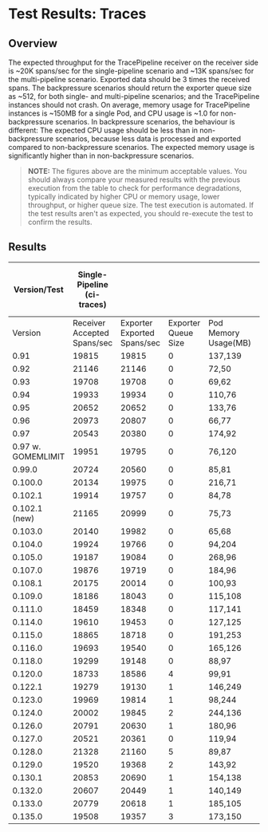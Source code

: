 # Test Results: Traces

## Overview

The expected throughput for the TracePipeline receiver on the receiver side is ~20K spans/sec for the single-pipeline scenario and ~13K spans/sec for the multi-pipeline scenario. Exported data should be 3 times the received spans. The backpressure scenarios should return the exporter queue size as ~512, for both single- and multi-pipeline scenarios; and the TracePipeline instances should not crash.
On average, memory usage for TracePipeline instances is ~150MB for a single Pod, and CPU usage is ~1.0 for non-backpressure scenarios.
In backpressure scenarios, the behaviour is different: The expected CPU usage should be less than in non-backpressure scenarios, because less data is processed and exported compared to non-backpressure scenarios. The expected memory usage is significantly higher than in non-backpressure scenarios.
> **NOTE:** The figures above are the minimum acceptable values. You should always compare your measured results with the previous execution from the table to check for performance degradations, typically indicated by higher CPU or memory usage, lower throughput, or higher queue size.
> The test execution is automated. If the test results aren't as expected, you should re-execute the test to confirm the results.

## Results

| Version/Test       | Single-Pipeline (ci-traces) | | | | | Multi-Pipeline (ci-traces-m) | | | | | Single-Pipeline Backpressure (ci-traces-b) | | | | | Multi-Pipeline Backpressure (ci-traces-mb) | | | | |
|--------------------| -- | -- | -- | -- | -- | -- | -- | -- | -- | -- | -- | -- | -- | -- | -- | -- | -- | -- | -- | -- |
| Version            | Receiver Accepted Spans/sec | Exporter Exported Spans/sec | Exporter Queue Size | Pod Memory Usage(MB) | Pod CPU Usage | Receiver Accepted Spans/sec | Exporter Exported Spans/sec | Exporter Queue Size | Pod Memory Usage(MB) | Pod CPU Usage | Receiver Accepted Spans/sec | Exporter Exported Spans/sec | Exporter Queue Size | Pod Memory Usage(MB) | Pod CPU Usage | Receiver Accepted Spans/sec | Exporter Exported Spans/sec | Exporter Queue Size | Pod Memory Usage(MB) | Pod CPU Usage |
| 0.91               | 19815 | 19815 | 0 | 137,139 | 1,1 | 13158 | 38929 | 0 | 117,98 | 1.3,1.3 | 9574 | 1280 | 509 | 1929,1726 | 0.7,0.7 | 9663 | 1331 | 510 | 2029,1686 | 0.7,0.7 |
| 0.92               | 21146 | 21146 | 0 | 72,50 | 1,1 | 12757 | 38212 | 0 | 90,111 | 1.3,1.1 | 3293 | 2918 | 204 | 866,873 | 0.6,0.6 | 9694 | 1399 | 510 | 1730,1796 | 0.7,0.7 |
| 0.93               | 19708 | 19708 | 0 | 69,62 | 1,1 | 12355 | 37068 | 0 | 158,140 | 1.5,1.2 | 319 | 324 | 237 | 874,1106 | 0.1,0 | 8209 | 865 | 510 | 1755,1650 | 0.4,0.4 |
| 0.94               | 19933 | 19934 | 0 | 110,76 | 1,1 | 13083 | 39248 | 0 | 94,152 | 1.2,1.4 | 299 | 299 | 214 | 1003,808 | 0.1,0 | 8644 | 916 | 169 | 1578,1706 | 0.5,0.5 |
| 0.95               | 20652 | 20652 | 0 | 133,76 | 1,0.8 | 13449 | 40350 | 0 | 150,111 | 1.3,1.4 | 330 | 328 | 239 | 931,1112 | 0,0 | 8259 | 929 | 170 | 1693,1611 | 0.7,0.6 |
| 0.96               | 20973 | 20807 | 0 | 66,77 | 1,1 | 13649 | 40403 | 0 | 133,111 | 1.3,1.5 | 293 | 295 | 233 | 946,989 | 0,0.1 | 7683 | 944 | 169 | 1558,1593 | 0.4,0.6 |
| 0.97               | 20543 | 20380 | 0 | 174,92 | 1,1 | 12807 | 37917 | 0 | 172,107 | 1.4,1.3 | 315 | 313 | 193 | 1001,1028 | 0,0 | 8039 | 953 | 168 | 1690,1684 | 0.6,0.4 |
| 0.97 w. GOMEMLIMIT | 19951 | 19795 | 0 | 76,120 | 0.9,1 | 13104 | 38794 | 0 | 340,183 | 1.4,1.4 | 11670 | 325 | 511 | 1869,1754 | 0.4,0.5 | 20937 | 1011 | 170 | 1694,1712 | 0.9,0.9 |
| 0.99.0             | 20724 | 20560 | 0 | 85,81 | 1,1 | 13319 | 39434 | 0 | 138,137 | 1.2,1.4 | 11203 | 298 | 508 | 1716,1727 | 0.5,0.5 | 20666 | 959 | 170 | 1721,1695 | 0.9,0.9 |
| 0.100.0            | 20134 | 19975 | 0 | 216,71 | 0.9,1 | 13665 | 40464 | 0 | 294,296 | 1.3,1.4 | 11339 | 314 | 511 | 1753,1778 | 0.6,0.5 | 22654 | 884 | 170 | 1671,1674 | 0.9,0.8 |
| 0.102.1            | 19914 | 19757 | 0 | 84,78 | 1.1,1 | 14407 | 42663 | 0 | 196,117 | 1.4,1.4 | 11891 | 306 | 511 | 1886,1803 | 0.6,0.4 | 23236 | 953 | 170 | 1663,1688 | 0.8,0.8 |
| 0.102.1 (new)      | 21165 | 20999 | 0 | 75,73 | 1,1 | 13407 | 39703 | 0 | 147,162 | 1.4,1.4 | 12040 | 327 | 512 | 1718,1701 | 0.5,0.5 | 22475 | 904 | 170 | 1605,1602 | 0.9,0.9 |
| 0.103.0            | 20140 | 19982 | 0 | 65,68 | 1,1 | 12972 | 38400 | 0 | 146,176 | 1.4,1.4 | 10663 | 288 | 512 | 1707,1707 | 0.5,0.5 | 19154 | 969 | 170 | 1699,1701 | 1,1 |
| 0.104.0            | 19924 | 19766 | 0 | 94,204 | 1.1,0.9 | 12343 | 36536 | 0 | 136,185 | 1.3,1.4 | 10761 | 329 | 512 | 1741,1738 | 0.5,0.5 | 17390 | 927 | 510 | 1720,1737 | 0.9,1 |
| 0.105.0            | 19187 | 19084 | 0 | 268,96 | 1,1 | 12292 | 36383 | 0 | 144,180 | 1.3,1.4 | 10846 | 323 | 511 | 1717,1699 | 0.5,0.5 | 19344 | 940 | 510 | 1728,1690 | 1,1 |
| 0.107.0            | 19876 | 19719 | 0 | 184,96 | 1,1 | 11993 | 35504 | 0 | 133,138 | 1.4,1.4 | 10081 | 360 | 512 | 1734,1722 | 0.5,0.5 | 18184 | 922 | 510 | 1754,1698 | 0.9,1 |
| 0.108.1            | 20175 | 20014 | 0 | 100,93 | 1,1 | 12365 | 36603 | 0 | 135,148 | 1.4,1.4 | 10758 | 332 | 512 | 1722,1681 | 0.5,0.5 | 19163 | 891 | 510 | 1800,1757 | 1,1 |
| 0.109.0            | 18186 | 18043 | 0 | 115,108 | 1,1 | 11273 | 33371 | 0 | 274,169 | 1.4,1.4 | 9848 | 301 | 507 | 1728,1761 | 0.5,0.5 | 18160 | 919 | 510 | 1801,1769 | 0.9,0.9 |
| 0.111.0            | 18459 | 18348 | 0 | 117,141 | 1,1 | 11080 | 32859 | 0 | 160,160 | 1.4,1.4 | 11292 | 315 | 507 | 1726,1754 | 0.5,0.5 | 18012 | 925 | 510 | 1709,1679 | 0.9,0.9 |
| 0.114.0            | 19610 | 19453 | 0 | 127,125 | 1,1 | 11256 | 33308 | 0 | 175,248 | 1.4,1.4 | 10608 | 321 | 511 | 1737,1735 | 0.5,0.5 | 18442 | 956 | 510 | 1798,1737 | 0.9,0.9 |
| 0.115.0            | 18865 | 18718 | 0 | 191,253 | 1,1 | 11615 | 34386 | 0 | 275,167 | 1.4,1.5 | 11141 | 277 | 511 | 1747,1731 | 0.5,0.5 | 18258 | 880 | 510 | 1741,1760 | 0.9,0.9 |
| 0.116.0            | 19693 | 19540 | 0 | 165,126 | 1.1,1 | 11388 | 33717 | 0 | 196,137 | 1.5,1.4 | 11215 | 324 | 510 | 1658,1738 | 0.5,0.5 | 17974 | 886 | 509 | 1671,1683 | 0.9,0.9 |
| 0.118.0            | 19299 | 19148 | 0 | 88,97 | 1.1,1 | 11369 | 33659 | 0 | 137,159 | 1.4,1.5 | 10066 | 296 | 512 | 1551,1652 | 0.4,0.4 | 18852 | 945 | 510 | 1701,1688 | 0.9,0.9 |
| 0.120.0            | 18733 | 18586 | 4 | 99,91 | 1.1,1 | 10527 | 31168 | 6 | 144,144 | 1.3,1.5 | 11491 | 286 | 512 | 1536,1533 | 0.4,0.4 | 19400 | 873 | 509 | 1523,1520 | 0.9,0.9 |
| 0.122.1            | 19279 | 19130 | 1 | 146,249 | 1.1,1 | 11747 | 34772 | 8 | 329,190 | 1.4,1.4 | 8550 | 280 | 506 | 1707,1648 | 0.3,0.3 | 18869 | 938 | 510 | 1511,1504 | 0.9,0.9 |
| 0.123.0            | 19969 | 19814 | 1 | 98,244 | 1,1 | 11697 | 34627 | 6 | 244,166 | 1.4,1.4 | 8965 | 282 | 512 | 1597,1712 | 0.3,0.3 | 19392 | 975 | 510 | 1565,1538 | 0.9,0.9 |
| 0.124.0            | 20002 | 19845 | 2 | 244,136 | 1,1.1 | 11621 | 34395 | 6 | 184,166 | 1.4,1.5 | 10770 | 315 | 512 | 1851,1635 | 0.4,0.4 | 19731 | 894 | 510 | 1524,1526 | 0.9,0.9 |
| 0.126.0            | 20791 | 20630 | 1 | 180,96 | 1,1 | 12451 | 36848 | 10 | 279,193 | 1.5,1.4 | 10195 | 299 | 512 | 1689,1607 | 0.3,0.3 | 22630 | 986 | 510 | 1565,1551 | 0.8,0.8 |
| 0.127.0            | 20521 | 20361 | 0 | 119,94 | 1,1 | 12650 | 37437 | 9 | 158,148 | 1.5,1.4 | 11384 | 332 | 512 | 1513,1758 | 0.4,0.4 | 22173 | 895 | 510 | 1515,1511 | 0.8,0.8 |
| 0.128.0            | 21328 | 21160 | 5 | 89,87 | 1,1 | 13314 | 39402 | 3 | 202,183 | 1.4,1.5 | 11189 | 304 | 511 | 1592,1633 | 0.4,0.4 | 22178 | 971 | 510 | 1531,1542 | 0.8,0.7 |
| 0.129.0            | 19520 | 19368 | 2 | 143,92 | 1,1 | 13406 | 39673 | 11 | 151,140 | 1.4,1.4 | 10298 | 342 | 512 | 1513,1752 | 0.3,0.3 | 25250 | 939 | 510 | 1513,1538 | 0.8,0.8 |
| 0.130.1            | 20853 | 20690 | 1 | 154,138 | 1,1 | 13109 | 38793 | 14 | 137,141 | 1.4,1.4 | 9964 | 344 | 512 | 1497,1545 | 0.3,0.3 | 23890 | 913 | 510 | 1532,1557 | 0.8,0.7 |
| 0.132.0            | 20607 | 20449 | 1 | 140,149 | 1,1 | 12843 | 38011 | 9 | 169,145 | 1.4,1.4 | 13578 | 304 | 512 | 1620,1527 | 0.5,0.5 | 23703 | 955 | 510 | 1508,1492 | 0.8,0.8 |
| 0.133.0            | 20779 | 20618 | 1 | 185,105 | 1,1 | 12716 | 37639 | 4 | 151,168 | 1.4,1.5 | 10280 | 367 | 512 | 1693,1480 | 0.3,0.3 | 22548 | 961 | 510 | 1541,1511 | 0.8,0.8 |
| 0.135.0            | 19508 | 19357 | 3 | 173,150 | 0.9,0.8 | 13362 | 39545 | 6 | 157,169 | 1.2,1.2 | 11269 | 276 | 512 | 1656,1698 | 0.4,0.4 | 21474 | 926 | 510 | 1494,1501 | 0.8,0.8 |
